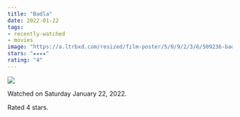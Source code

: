 ```yaml
---
title: "Badla"
date: 2022-01-22
tags:
- recently-watched
- movies
image: "https://a.ltrbxd.com/resized/film-poster/5/0/9/2/3/6/509236-badla-0-600-0-900-crop.jpg?v=4e1429e0ae"
stars: "★★★★"
rating: "4"
---
```


<div class="letterboxd-movie-data-content">
   <p><img src="https://a.ltrbxd.com/resized/film-poster/5/0/9/2/3/6/509236-badla-0-600-0-900-crop.jpg?v=4e1429e0ae"/></p> <p>Watched on Saturday January 22, 2022.</p> 
  <p>Rated 4 stars.<p>
  <div class="float-clear"></div>
</div>